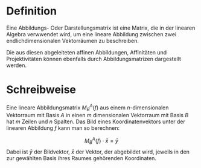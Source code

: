 # Definition
Eine Abbildungs- Oder Darstellungsmatrix ist eine Matrix, die in der linearen Algebra verwwendet wird, um eine lineare Abbildung zwischen zwei endlichdimensionalen Vektorräumen zu beschreiben.

Die aus diesen abgeleiteten affinen Abbildungen, Affinitäten und Projektivitäten können ebenfalls durch Abbildungsmatrizen dargestellt werden.

# Schreibweise
Eine lineare Abbildungsmatrix $M_{B}^{A}(f)$ aus einem $n$-dimensionalen Vektorraum mit Basis $A$ in einen $m$ dimensionalen Vektorraum mit Basis $B$ hat $m$ Zeilen und $n$ Spalten. Das Bild eines Koordinatenvektors unter der linearen Abbildung $f$ kann man so berechnen:

$$M_{B}^{A}(f) \cdot \bar x = \bar y$$
 Dabei ist $\bar y$ der Bildvektor, $\bar x$ der Vektor, der abgebildet wird, jeweils in den zur gewählten Basis ihres Raumes gehörenden Koordinaten.
